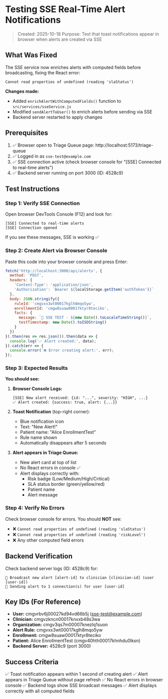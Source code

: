 # Testing SSE Real-Time Alert Notifications

> Created: 2025-10-18
> Purpose: Test that toast notifications appear in browser when alerts are created via SSE

## What Was Fixed

The SSE service now enriches alerts with computed fields before broadcasting, fixing the React error:
```
Cannot read properties of undefined (reading 'slaStatus')
```

**Changes made:**
- Added `enrichAlertWithComputedFields()` function to `src/services/sseService.js`
- Modified `sendAlertToUser()` to enrich alerts before sending via SSE
- Backend server restarted to apply changes

## Prerequisites

1. ✅ Browser open to Triage Queue page: http://localhost:5173/triage-queue
2. ✅ Logged in as `sse-test@example.com`
3. ✅ SSE connection active (check browser console for "[SSE] Connected to real-time alerts")
4. ✅ Backend server running on port 3000 (ID: 4528c9)

## Test Instructions

### Step 1: Verify SSE Connection

Open browser DevTools Console (F12) and look for:
```
[SSE] Connected to real-time alerts
[SSE] Connection opened
```

If you see these messages, SSE is working ✅

### Step 2: Create Alert via Browser Console

Paste this code into your browser console and press Enter:

```javascript
fetch('http://localhost:3000/api/alerts', {
  method: 'POST',
  headers: {
    'Content-Type': 'application/json',
    'Authorization': `Bearer ${localStorage.getItem('authToken')}`
  },
  body: JSON.stringify({
    ruleId: 'cmgvxx3wt00017kglh8mqo5yw',
    enrollmentId: 'cmgw8suaw00017ktyr8teciko',
    facts: {
      message: `🧪 SSE TEST - ${new Date().toLocaleTimeString()}`,
      testTimestamp: new Date().toISOString()
    }
  })
}).then(res => res.json()).then(data => {
  console.log('✅ Alert created:', data);
}).catch(err => {
  console.error('❌ Error creating alert:', err);
});
```

### Step 3: Expected Results

**You should see:**

1. **Browser Console Logs:**
   ```
   [SSE] New alert received: {id: "...", severity: "HIGH", ...}
   ✅ Alert created: {success: true, alert: {...}}
   ```

2. **Toast Notification** (top-right corner):
   - Blue notification icon
   - Text: "New Alert!"
   - Patient name: "Alice EnrollmentTest"
   - Rule name shown
   - Automatically disappears after 5 seconds

3. **Alert appears in Triage Queue:**
   - New alert card at top of list
   - No React errors in console ✅
   - Alert displays correctly with:
     - Risk badge (Low/Medium/High/Critical)
     - SLA status border (green/yellow/red)
     - Patient name
     - Alert message

### Step 4: Verify No Errors

Check browser console for errors. You should **NOT** see:
- ❌ `Cannot read properties of undefined (reading 'slaStatus')`
- ❌ `Cannot read properties of undefined (reading 'riskLevel')`
- ❌ Any other computed field errors

## Backend Verification

Check backend server logs (ID: 4528c9) for:

```
📡 Broadcast new alert [alert-id] to clinician [clinician-id] (user [user-id])
📨 Sending alert to 1 connection(s) for user [user-id]
```

## Key IDs (For Reference)

- **User:** cmgvrbv6j00027kd94vd66b5j (sse-test@example.com)
- **Clinician:** cmgvzkncn00017knxxb48s3wa
- **Organization:** cmgv3qs7m00007knezlq1suon
- **Alert Rule:** cmgvxx3wt00017kglh8mqo5yw
- **Enrollment:** cmgw8suaw00017ktyr8teciko
- **Patient:** Alice EnrollmentTest (cmgv40hth00017khnhdu0lksn)
- **Backend Server:** 4528c9 (port 3000)

## Success Criteria

✅ Toast notification appears within 1 second of creating alert
✅ Alert appears in Triage Queue without page refresh
✅ No React errors in browser console
✅ Backend logs show SSE broadcast messages
✅ Alert displays correctly with all computed fields
